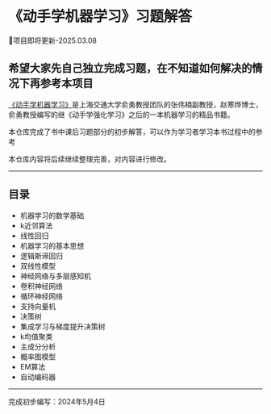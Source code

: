 # 《动手学机器学习》习题解答
🚀项目即将更新-2025.03.08

希望大家先自己独立完成习题，在不知道如何解决的情况下再参考本项目
---

[《动手学机器学习》](https://hml.boyuai.com/)是上海交通大学俞勇教授团队的张伟楠副教授，赵寒烨博士，俞勇教授编写的继《动手学强化学习》之后的一本机器学习的精品书籍。

本仓库完成了书中课后习题部分的初步解答，可以作为学习者学习本书过程中的参考

本仓库内容将后续继续整理完善，对内容进行修改。

---

## 目录
- 机器学习的数学基础
- k近邻算法
- 线性回归
- 机器学习的基本思想
- 逻辑斯谛回归
- 双线性模型
- 神经网络与多层感知机
- 卷积神经网络
- 循环神经网络
- 支持向量机
- 决策树
- 集成学习与梯度提升决策树
- k均值聚类
- 主成分分析
- 概率图模型
- EM算法
- 自动编码器

---

完成初步编写：2024年5月4日